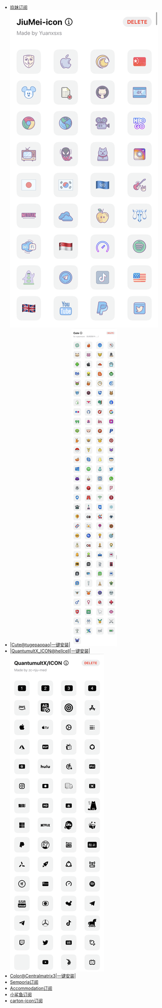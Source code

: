 - [玖妹订阅](https://quantumult.app/x/open-app/ui?module=gallery&type=icon&action=add&content=%5B%22https%3A//raw.githubusercontent.com/Yuanxsxs/QtumultX%5C/master/Icon/JiuMei-icon/JiuMei-icon.json%22%5D)
![玖妹订阅](./Preview/JiuMei.PNG "玖妹订阅")
- |[Cute@tugepaopao](https://raw.githubusercontent.com/tugepaopao/Image-Storage/master/other/Cute.json)|[一键安装](https://quantumult.app/x/open-app/ui?module=gallery&type=icon&action=add&content=%5B%22https%3A//raw.githubusercontent.com/tugepaopao/Image-Storage/master/other/Cute.json%22%5D)|
![Cute@tugepaopao](./Preview/Cute%40tugepaopao.PNG "Cute@tugepaopao")
- |[QuantumultX_ICON@hellcell](https://github.com/Yuanxsxs/QtumultX/blob/master/Icon/hellcell/QuantumultX_ICON.json)|[一键安装](https://quantumult.app/x/open-app/ui?module=gallery&type=icon&action=add&content=%5B%22https%3A//raw.githubusercontent.com/Yuanxsxs/QtumultX%5C/master/Icon/hellcell/QuantumultX_ICON.json%22%5D)|
![QuantumultX_ICON@hellcell](./Preview/QuantumultX_ICON%40hellcell.PNG "QuantumultX_ICON@hellcell")
- [Color@Centralmatrix3](https://raw.githubusercontent.com/Yuanxsxs/QtumultX/master/Icon/Centralmatrix3/Matrix-icon/Color/Color.json)|[一键安装](https://quantumult.app/x/open-app/ui?module=gallery&type=icon&action=add&content=%5B%22https%3A//raw.githubusercontent.com/Yuanxsxs/QtumultX/master/Icon/Centralmatrix3/Matrix-icon/Color/Color.json%22%5D)|
- [Semporia订阅](https://quantumult.app/x/open-app/ui?module=gallery&type=icon&action=add&content=%5B%22https%3A//raw.githubusercontent.com/Yuanxsxs/QtumultX%5C/master/Icon/Semporia.json%22%5D)
- [Accommodation订阅](https://quantumult.app/x/open-app/ui?module=gallery&type=icon&action=add&content=%5B%22https%3A//raw.githubusercontent.com/Yuanxsxs/QtumultX/master/Icon/Accommodation.json%29%EF%BC%9A%60https%3A//raw.githubusercontent.com/Yuanxsxs/QtumultX/master/Icon/Accommodation.json%22%5D)
- [小鲨鱼订阅](https://quantumult.app/x/open-app/ui?module=gallery&type=icon&action=add&content=%5B%22https%3A//raw.githubusercontent.com/Yuanxsxs/QtumultX%5C/master/Icon/Accommodation.json%22%5D)
- [carton-icon订阅](https://quantumult.app/x/open-app/ui?module=gallery&type=icon&action=add&content=%5B%22https%3A//raw.githubusercontent.com/Yuanxsxs/QtumultX%5C/master/Icon/Carton-icon.json%22%5D)